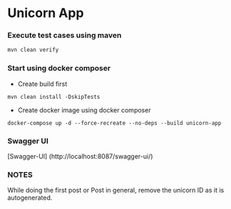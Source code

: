 # Unicorn App

### Execute test cases using maven
```java
mvn clean verify
```

### Start using docker composer
* Create build first
```shell
mvn clean install -DskipTests 
```
* Create docker image using docker composer
```shell
docker-compose up -d --force-recreate --no-deps --build unicorn-app
```

### Swagger UI
[Swagger-UI] (http://localhost:8087/swagger-ui/)

### NOTES

While doing the first post or Post in general, remove the unicorn ID as it is autogenerated.
